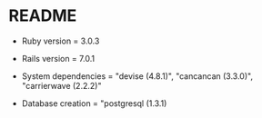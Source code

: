 # README

* Ruby version = 3.0.3

* Rails version = 7.0.1

* System dependencies = "devise (4.8.1)", "cancancan (3.3.0)", "carrierwave (2.2.2)"

* Database creation = "postgresql (1.3.1)


